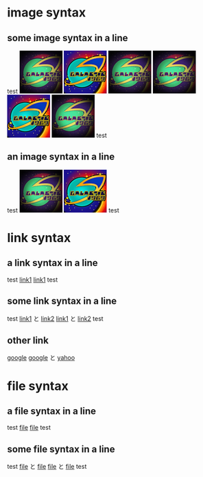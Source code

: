 # image syntax
## some image syntax in a line

test ![image1](../images/logo01.png) ![image2](../images/logo02.png) ![image2](../images/logo01.png)
![image1](../images/logo01.png) ![image2](../images/logo02.png) ![image2](../images/logo01.png) test

## an image syntax in a line

test ![image1](../images/logo01.png)
![image1](../images/logo02.png) test

# link syntax

## a link syntax in a line

test [link1](./test_inbound_link.md)
[link1](./inbound_link_depth/test_inbound_link.md) test

## some link syntax in a line

test [link1](./test_inbound_link.md) と  [link2](./inbound_link_depth/test_inbound_link.md)
[link1](./test_inbound_link.md) と  [link2](./inbound_link_depth/test_inbound_link.md) test

## other link

[google](https://google.co.jp)
[google](https://google.co.jp) と [yahoo](https://yahoo.co.jp)

# file syntax

## a file syntax in a line

test [file](../files/samplefile.txt)
[file](../files/samplefile2.txt) test

## some file syntax in a line

test [file](./files/samplefile.txt) と [file](./files/samplefile2.txt)
[file](../files/samplefile.txt) と [file](../files/samplefile2.txt) test
